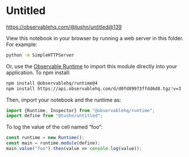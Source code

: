 # Untitled

https://observablehq.com/@tushn/untitled@139

View this notebook in your browser by running a web server in this folder. For
example:

~~~sh
python -m SimpleHTTPServer
~~~

Or, use the [Observable Runtime](https://github.com/observablehq/runtime) to
import this module directly into your application. To npm install:

~~~sh
npm install @observablehq/runtime@4
npm install https://api.observablehq.com/d/d0fd89973ffdd6d8.tgz?v=3
~~~

Then, import your notebook and the runtime as:

~~~js
import {Runtime, Inspector} from "@observablehq/runtime";
import define from "@tushn/untitled";
~~~

To log the value of the cell named “foo”:

~~~js
const runtime = new Runtime();
const main = runtime.module(define);
main.value("foo").then(value => console.log(value));
~~~

